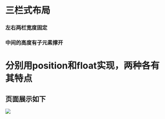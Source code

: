 # 三栏式布局 #

### 左右两栏宽度固定 ###

### 中间的高度有子元素撑开 ###

# 分别用position和float实现，两种各有其特点 #

## 页面展示如下 ##

![](http://i4.piimg.com/9a7a678a1ee08ed2.png)